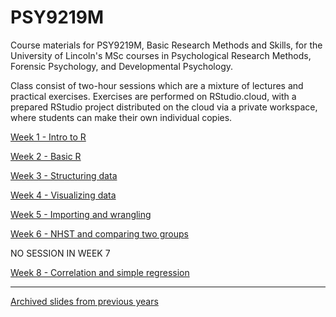 # PSY9219M
Course materials for PSY9219M, Basic Research Methods and Skills, for the University of Lincoln's MSc courses in Psychological Research Methods, Forensic Psychology, and Developmental Psychology.

Class consist of two-hour sessions which are a mixture of lectures and practical exercises. Exercises are performed on RStudio.cloud, with a prepared RStudio project distributed on the cloud via a private workspace, where students can make their own individual copies.


[Week 1 - Intro to R](01-intro_xar.html)

[Week 2 - Basic R](Week-2---Basic_R.html)

[Week 3 - Structuring data](Week-3---More-on-Data.html)

[Week 4 - Visualizing data](Week-4---Exploring-data-graphically.html)

[Week 5 - Importing and wrangling](Week-5---Import-and-wrangling.html)

[Week 6 - NHST and comparing two groups](Week-6---NHST-two-means.html)

NO SESSION IN WEEK 7

[Week 8 - Correlation and simple regression](Week-8---Correlation-Regression.html)


---
[Archived slides from previous years](archived/1819/README.html)